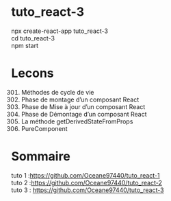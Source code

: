 # tuto_react-3
npx create-react-app tuto_react-3<br>
cd tuto_react-3<br>
npm start<br>

# Lecons
301. Méthodes de cycle de vie
302. Phase de montage d’un composant React
303. Phase de Mise à jour d’un composant React
314. Phase de Démontage d’un composant React
315. La méthode getDerivedStateFromProps
328. PureComponent


# Sommaire
tuto 1 :https://github.com/Oceane97440/tuto_react-1<br>
tuto 2 :https://github.com/Oceane97440/tuto_react-2<br>
tuto 3 : https://github.com/Oceane97440/tuto_react-3<br>

